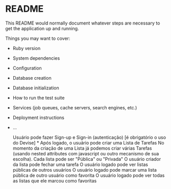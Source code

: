 # README

This README would normally document whatever steps are necessary to get the
application up and running.

Things you may want to cover:

* Ruby version

* System dependencies

* Configuration

* Database creation

* Database initialization

* How to run the test suite

* Services (job queues, cache servers, search engines, etc.)

* Deployment instructions

* ...

    Usuário pode fazer Sign-up e Sign-in (autenticação) [é obrigatório o uso do Devise] *
    Após logado, o usuário pode criar uma Lista de Tarefas
    No momento da criação de uma Lista já podemos criar várias Tarefas (usando nested attributes com javascript ou outro mecanismo de sua escolha).
    Cada lista pode ser "Pública" ou "Privada"
    O usuário criador da lista pode fechar uma tarefa
    O usuário logado pode ver listas públicas de outros usuários
    O usuário logado pode marcar uma lista pública de outro usuário como favorita
    O usuário logado pode ver todas as listas que ele marcou como favoritas
